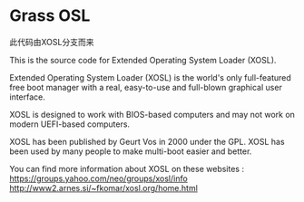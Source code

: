# Grass OSL

此代码由XOSL分支而来

This is the source code for Extended Operating System Loader (XOSL).

Extended Operating System Loader (XOSL) is the world's only full-featured free boot manager with a real, easy-to-use and full-blown graphical user interface.

XOSL is designed to work with BIOS-based computers and may not work on modern UEFI-based computers.

XOSL has been published by Geurt Vos in 2000 under the GPL.
XOSL has been used by many people to make multi-boot easier and better.

You can find more information about XOSL on these websites :
https://groups.yahoo.com/neo/groups/xosl/info
http://www2.arnes.si/~fkomar/xosl.org/home.html
